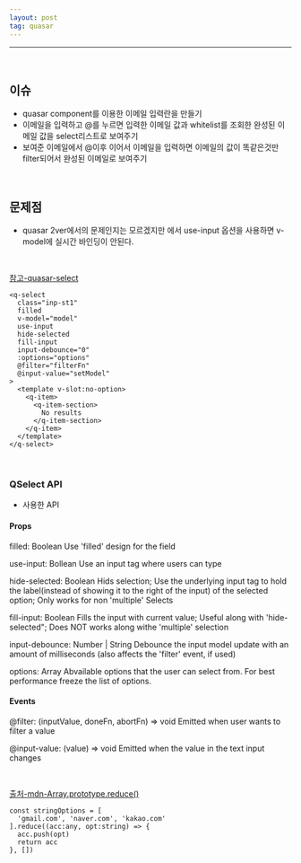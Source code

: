 ```yaml
---
layout: post
tag: quasar
---
```

***
<br>

## 이슈
- quasar component를 이용한 이메일 입력란을 만들기
- 이메일을 입력하고 @를 누르면 입력한 이메일 값과 whitelist를 조회한 완성된 이메일 값을 select리스트로 보여주기
- 보여준 이메일에서 @이후 이어서 이메일을 입력하면 이메일의 값이 똑같은것만 filter되어서 완성된 이메일로 보여주기

<br>

## 문제점
- quasar 2ver에서의 문제인지는 모르겠지만 <q-select>에서 use-input 옵션을 사용하면 v-model에 실시간 바인딩이 안된다.

<br>

[참고-quasar-select](https://quasar.dev/vue-components/select)

```
<q-select
  class="inp-st1"
  filled
  v-model="model"
  use-input
  hide-selected
  fill-input
  input-debounce="0"
  :options="options"
  @filter="filterFn"
  @input-value="setModel"
>
  <template v-slot:no-option>
    <q-item>
      <q-item-section>
        No results
      </q-item-section>
    </q-item>
  </template>
</q-select>
```
<br>

### QSelect API
- 사용한 API

#### Props

filled: Boolean
Use 'filled' design for the field

use-input: Bollean
Use an input tag where users can type

hide-selected: Boolean
Hids selection; Use the underlying input tag to hold the label(instead of showing it to the right of the input) of the selected option;
Only works for non 'multiple' Selects

fill-input: Boolean
Fills the input with current value; Useful along with 'hide-selected"; Does NOT works along withe 'multiple' selection

input-debounce: Number | String
Debounce the input model update with an amount of milliseconds (also affects the 'filter' event, if used)

options: Array
Abvailable options that the user can select from. For best performance freeze the list of options.

#### Events

@filter: (inputValue, doneFn, abortFn) => void
Emitted when user wants to filter a value

@input-value: (value) => void
Emitted when the value in the text input changes

<br>

[출처-mdn-Array.prototype.reduce()](https://developer.mozilla.org/ko/docs/Web/JavaScript/Reference/Global_Objects/Array/reduce)



```
const stringOptions = [
  'gmail.com', 'naver.com', 'kakao.com'
].reduce((acc:any, opt:string) => {
  acc.push(opt)
  return acc
}, [])
```




